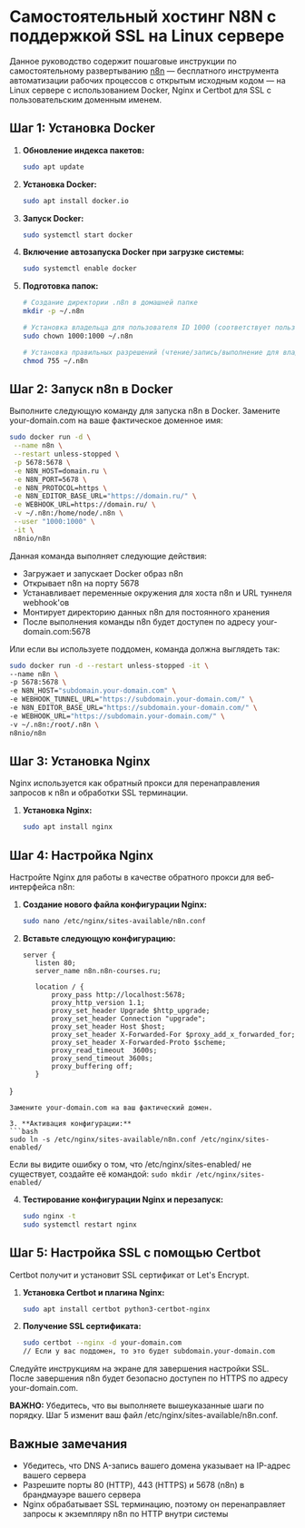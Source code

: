 # Самостоятельный хостинг N8N с поддержкой SSL на Linux сервере

Данное руководство содержит пошаговые инструкции по самостоятельному развертыванию [n8n](https://n8n.io) — бесплатного инструмента автоматизации рабочих процессов с открытым исходным кодом — на Linux сервере с использованием Docker, Nginx и Certbot для SSL с пользовательским доменным именем.

## Шаг 1: Установка Docker

1. **Обновление индекса пакетов:**
   ```bash
   sudo apt update
   ```

2. **Установка Docker:**
   ```bash
   sudo apt install docker.io
   ```

3. **Запуск Docker:**
   ```bash
   sudo systemctl start docker
   ```

4. **Включение автозапуска Docker при загрузке системы:**
   ```bash
   sudo systemctl enable docker
   ```

5. **Подготовка папок:**
   ```bash
   # Создание директории .n8n в домашней папке
   mkdir -p ~/.n8n

   # Установка владельца для пользователя ID 1000 (соответствует пользователю контейнера)
   sudo chown 1000:1000 ~/.n8n

   # Установка правильных разрешений (чтение/запись/выполнение для владельца, чтение/выполнение для группы)
   chmod 755 ~/.n8n
   ```

## Шаг 2: Запуск n8n в Docker

Выполните следующую команду для запуска n8n в Docker. Замените your-domain.com на ваше фактическое доменное имя:

```bash
sudo docker run -d \
 --name n8n \
 --restart unless-stopped \
 -p 5678:5678 \
 -e N8N_HOST=domain.ru \
 -e N8N_PORT=5678 \
 -e N8N_PROTOCOL=https \
 -e N8N_EDITOR_BASE_URL="https://domain.ru/" \
 -e WEBHOOK_URL=https://domain.ru/ \
 -v ~/.n8n:/home/node/.n8n \
 --user "1000:1000" \
 -it \
 n8nio/n8n
```

Данная команда выполняет следующие действия:

- Загружает и запускает Docker образ n8n
- Открывает n8n на порту 5678
- Устанавливает переменные окружения для хоста n8n и URL туннеля webhook'ов
- Монтирует директорию данных n8n для постоянного хранения
- После выполнения команды n8n будет доступен по адресу your-domain.com:5678

Или если вы используете поддомен, команда должна выглядеть так:

```bash
sudo docker run -d --restart unless-stopped -it \
--name n8n \
-p 5678:5678 \
-e N8N_HOST="subdomain.your-domain.com" \
-e WEBHOOK_TUNNEL_URL="https://subdomain.your-domain.com/" \
-e N8N_EDITOR_BASE_URL="https://subdomain.your-domain.com/" \
-e WEBHOOK_URL="https://subdomain.your-domain.com/" \
-v ~/.n8n:/root/.n8n \
n8nio/n8n
```

## Шаг 3: Установка Nginx

Nginx используется как обратный прокси для перенаправления запросов к n8n и обработки SSL терминации.

1. **Установка Nginx:**
   ```bash
   sudo apt install nginx
   ```

## Шаг 4: Настройка Nginx

Настройте Nginx для работы в качестве обратного прокси для веб-интерфейса n8n:

1. **Создание нового файла конфигурации Nginx:**
   ```bash
   sudo nano /etc/nginx/sites-available/n8n.conf
   ```

2. **Вставьте следующую конфигурацию:**
   ```nginx
   server {
      listen 80;
      server_name n8n.n8n-courses.ru;
  
      location / {
          proxy_pass http://localhost:5678;
          proxy_http_version 1.1;
          proxy_set_header Upgrade $http_upgrade;
          proxy_set_header Connection "upgrade";
          proxy_set_header Host $host;
          proxy_set_header X-Forwarded-For $proxy_add_x_forwarded_for;
          proxy_set_header X-Forwarded-Proto $scheme;
          proxy_read_timeout  3600s;
          proxy_send_timeout 3600s;
          proxy_buffering off;
      }
  }
   ```
   Замените your-domain.com на ваш фактический домен.

3. **Активация конфигурации:**
   ```bash
   sudo ln -s /etc/nginx/sites-available/n8n.conf /etc/nginx/sites-enabled/
   ```

   Если вы видите ошибку о том, что /etc/nginx/sites-enabled/ не существует, создайте её командой: `sudo mkdir /etc/nginx/sites-enabled/`

4. **Тестирование конфигурации Nginx и перезапуск:**
   ```bash
   sudo nginx -t
   sudo systemctl restart nginx
   ```

## Шаг 5: Настройка SSL с помощью Certbot

Certbot получит и установит SSL сертификат от Let's Encrypt.

1. **Установка Certbot и плагина Nginx:**
   ```bash
   sudo apt install certbot python3-certbot-nginx
   ```

2. **Получение SSL сертификата:**
   ```bash
   sudo certbot --nginx -d your-domain.com
   // Если у вас поддомен, то это будет subdomain.your-domain.com
   ```

Следуйте инструкциям на экране для завершения настройки SSL.
После завершения n8n будет безопасно доступен по HTTPS по адресу your-domain.com.

**ВАЖНО:** Убедитесь, что вы выполняете вышеуказанные шаги по порядку. Шаг 5 изменит ваш файл /etc/nginx/sites-available/n8n.conf.

## Важные замечания

- Убедитесь, что DNS A-запись вашего домена указывает на IP-адрес вашего сервера
- Разрешите порты 80 (HTTP), 443 (HTTPS) и 5678 (n8n) в брандмауэре вашего сервера
- Nginx обрабатывает SSL терминацию, поэтому он перенаправляет запросы к экземпляру n8n по HTTP внутри системы
